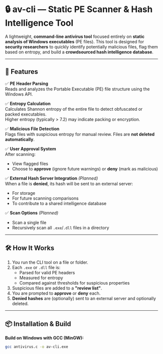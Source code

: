 # 🔒 av-cli — Static PE Scanner & Hash Intelligence Tool

A lightweight, **command-line antivirus tool** focused entirely on **static analysis of Windows executables** (PE files). This tool is designed for **security researchers** to quickly identify potentially malicious files, flag them based on entropy, and build a **crowdsourced hash intelligence database**.

---

## 🚀 Features

✅ **PE Header Parsing**  
Reads and analyzes the Portable Executable (PE) file structure using the Windows API.

✅ **Entropy Calculation**  
Calculates Shannon entropy of the entire file to detect obfuscated or packed executables.  
Higher entropy (typically > 7.2) may indicate packing or encryption.

✅ **Malicious File Detection**  
Flags files with suspicious entropy for manual review. Files are **not deleted automatically**.

✅ **User Approval System**  
After scanning:
- View flagged files
- Choose to **approve** (ignore future warnings) or **deny** (mark as malicious)

✅ **External Hash Server Integration** *(Planned)*  
When a file is **denied**, its hash will be sent to an external server:
- For storage
- For future scanning comparisons
- To contribute to a shared intelligence database

✅ **Scan Options** *(Planned)*  
- Scan a single file  
- Recursively scan all `.exe`/`.dll` files in a directory

---

## 🛠️ How It Works

1. You run the CLI tool on a file or folder.
2. Each `.exe` or `.dll` file is:
   - Parsed for valid PE headers
   - Measured for entropy
   - Compared against thresholds for suspicious properties
3. Suspicious files are added to a **"review list"**.
4. You are prompted to **approve** or **deny** each.
5. **Denied hashes** are (optionally) sent to an external server and optionally deleted.

---

## 📦 Installation & Build

**Build on Windows with GCC (MinGW):**
```bash
gcc antivirus.c -o av-cli.exe
